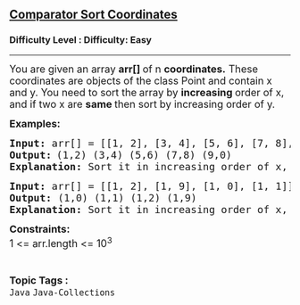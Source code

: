<h2><a href="https://www.geeksforgeeks.org/problems/comparator-sort-coordinates/1?page=1&category=Java&difficulty=Easy&status=unsolved,attempted&sortBy=submissions">Comparator Sort Coordinates</a></h2><h3>Difficulty Level : Difficulty: Easy</h3><hr><div class="problems_problem_content__Xm_eO"><p><span style="font-size: 18px;">You are given an array <strong>arr[] </strong>of n <strong>coordinates.</strong> These coordinates are objects of the class Point and contain x and y. You need to sort the<strong>&nbsp;</strong>array by <strong>increasing </strong>order of x, and if two x are <strong>same </strong>then sort by increasing order of y.</span></p>
<p><strong><span style="font-size: 18px;">Examples:</span></strong></p>
<pre><span style="font-size: 18px;"><strong>Input: </strong>arr[] = [[1, 2], [3, 4], [5, 6], [7, 8], [9, 0]]</span>
<strong><span style="font-size: 18px;">Output:</span> </strong><span style="font-size: 18px;">(1,2) (3,4) (5,6) (7,8) (9,0)</span>
<span style="font-size: 18px;"><strong>Explanation: </strong>Sort it in increasing order of x, and if two x are same then sort in increasing order of y. So, by following the logic we get (1,2) (3,4) (5,6) (7,8) (9,0)</span></pre>
<pre><span style="font-size: 18px;"><strong>Input: </strong>arr[] = [[1, 2], [1, 9], [1, 0], [1, 1]]</span>
<span style="font-size: 18px;"><strong>Output: </strong></span><span style="font-size: 18px;">(1,0) (1,1) (1,2) (1,9)</span>
<span style="font-size: 18px;"><strong>Explanation: </strong>Sort it in increasing order of x, and if two x are same then sort in increasing order of y. Here we see that x are same for all the coordinates so we sort in increasing order of y. Hence we get (1,0) (1,1) (1,2) (1,9).</span></pre>
<p><span style="font-size: 18px;"><strong>Constraints:</strong><br>1 &lt;= arr.length &lt;= 10<sup>3</sup></span></p></div><br><p><span style=font-size:18px><strong>Topic Tags : </strong><br><code>Java</code>&nbsp;<code>Java-Collections</code>&nbsp;